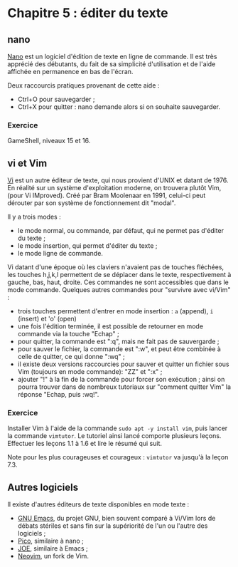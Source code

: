 # Chapitre 5 : éditer du texte

## nano

[Nano](https://fr.wikipedia.org/wiki/GNU_nano) est un logiciel d'édition de texte
 en ligne de commande. Il est très apprécié des débutants, du fait de sa
simplicité d'utilisation et de l'aide affichée en permanence en bas de l'écran.

Deux raccourcis pratiques provenant de cette aide :

- Ctrl+O pour sauvegarder ;
- Ctrl+X pour quitter : nano demande alors si on souhaite sauvegarder.

### Exercice

GameShell, niveaux 15 et 16.

## vi et Vim

[Vi](https://fr.wikipedia.org/wiki/Vi) est un autre éditeur de texte, qui nous
provient d'UNIX et datant de 1976. En réalité sur un système d'exploitation
moderne, on trouvera plutôt Vim, (pour Vi IMproved). Créé par Bram Moolenaar en
1991, celui-ci peut dérouter par son système de fonctionnement dit "modal".

Il y a trois modes :

- le mode normal, ou commande, par défaut, qui ne permet pas d'éditer du texte ;
- le mode insertion, qui permet d'éditer du texte ;
- le mode ligne de commande.

Vi datant d'une époque où les claviers n'avaient pas de touches fléchées, les
touches h,j,k,l permettent de se déplacer dans le texte, respectivement à
gauche, bas, haut, droite. Ces commandes ne sont accessibles que dans le mode
commande. Quelques autres commandes pour "survivre avec vi/Vim" :

- trois touches permettent d'entrer en mode insertion : `a` (append), `i`
  (insert) et 'o' (open)
- une fois l'édition terminée, il est possible de retourner en mode commande
  via la touche "Echap" ;
- pour quitter, la commande est ":q", mais ne fait pas de sauvergarde ;
- pour sauver le fichier, la commande est ":w", et peut être combinée à celle
  de quitter, ce qui donne ":wq" ;
- il existe deux versions raccourcies pour sauver et quitter un fichier sous
  Vim (toujours en mode commande): "ZZ" et ":x" ;
- ajouter "!" à la fin de la commande pour forcer son exécution ; ainsi on
  pourra trouver dans de nombreux tutoriaux sur "comment quitter Vim" la
  réponse "Echap, puis :wq!".

### Exercice

Installer Vim à l'aide de la commande `sudo apt -y install vim`, puis lancer la
commande `vimtutor`. Le tutoriel ainsi lancé comporte plusieurs leçons.
Effectuer les leçons  1.1 à 1.6 et lire le résumé qui suit.

Note pour les plus courageuses et courageux : `vimtutor` va jusqu'à la leçon
7.3.

## Autres logiciels

Il existe d'autres éditeurs de texte disponibles en mode texte :

- [GNU Emacs](https://fr.wikipedia.org/wiki/GNU_Emacs), du projet GNU, bien
  souvent comparé à Vi/Vim lors de débats stériles et sans fin sur la
  supériorité de l'un ou l'autre des logiciels ;
- [Pico](https://fr.wikipedia.org/wiki/Pico_(logiciel)), similaire à nano ;
- [JOE](https://fr.wikipedia.org/wiki/Joe%27s_Own_Editor), similaire à Emacs ;
- [Neovim](https://fr.wikipedia.org/wiki/Neovim), un fork de Vim.

